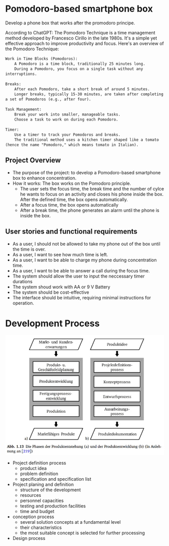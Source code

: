 # Pomodoro-based smartphone box
Develop a phone box that works after the promodoro principe.

According to ChatGPT:
  The Pomodoro Technique is a time management method developed by Francesco Cirillo in the late 1980s. It's a simple yet effective approach to improve productivity and focus. Here's an overview of the Pomodoro Technique:

    Work in Time Blocks (Pomodoros):
        A Pomodoro is a time block, traditionally 25 minutes long.
        During a Pomodoro, you focus on a single task without any interruptions.

    Breaks:
        After each Pomodoro, take a short break of around 5 minutes.
        Longer breaks, typically 15-30 minutes, are taken after completing a set of Pomodoros (e.g., after four).

    Task Management:
        Break your work into smaller, manageable tasks.
        Choose a task to work on during each Pomodoro.

    Timer:
        Use a timer to track your Pomodoros and breaks.
        The traditional method uses a kitchen timer shaped like a tomato (hence the name "Pomodoro," which means tomato in Italian).

## Project Overview
+ The purpose of the project: to develop a Pomodoro-based smartphone box to enhance concentration. 
+ How it works: The box works on the Pomodoro principle.
  - The user sets the focus time, the break time and the number of cylce he wants to focus on an activity and closes his phone inside the box. After the defined time, the box opens automatically.
  - After a focus time, the box opens automatically
  - After a break time, the phone generates an alarm until the phone is inside the box. 

## User stories and functional requirements
+ As a user, I should not be allowed to take my phone out of the box until the time is over.
+ As a user, I want to see how much time is left.
+ As a user, I want to be able to charge my phone during concentration time.
+ As a user, I want to be able to answer a call during the focus time.
+ The system should allow the user to input the neccessary timer durations
+ The system shoud work with AA or 9 V Battery
+ The system should be cost-effective
+ The interface should be intuitive, requiring minimal instructions for operation.

# Development Process
![development process](./pictures/Vorgehen.png)
+ Project definition process
  - product idea
  - problem definition
  - specification and specification list
+ Project planing and definition
  - structure of the development 
  - resources
  - personnel capacities 
  - testing and production facilities 
  - time and budget
+ conception process 
  - several solution concepts at a fundamental level 
  - their characteristics
  - the most suitable concept is selected for further processing
+ Design process
